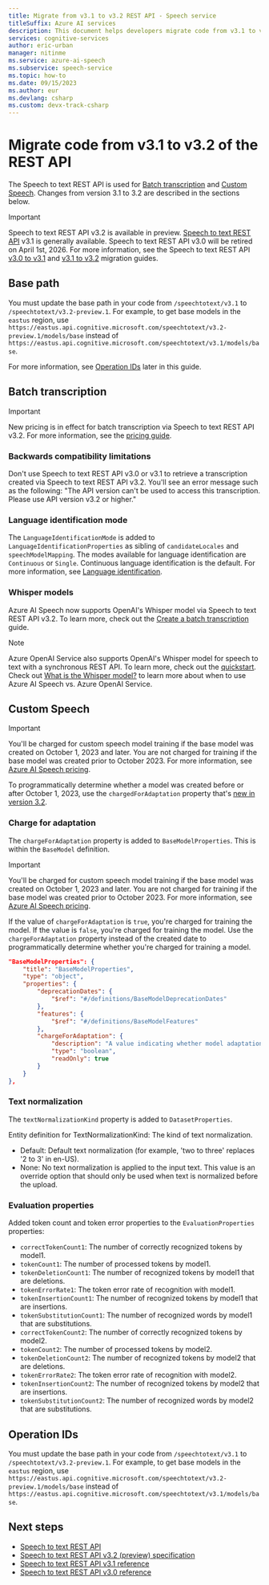 ```yaml
---
title: Migrate from v3.1 to v3.2 REST API - Speech service
titleSuffix: Azure AI services
description: This document helps developers migrate code from v3.1 to v3.2 of the Speech to text REST API.
services: cognitive-services
author: eric-urban
manager: nitinme
ms.service: azure-ai-speech
ms.subservice: speech-service
ms.topic: how-to
ms.date: 09/15/2023
ms.author: eur
ms.devlang: csharp
ms.custom: devx-track-csharp
---
```


# Migrate code from v3.1 to v3.2 of the REST API

The Speech to text REST API is used for [Batch transcription](batch-transcription.md) and [Custom Speech](custom-speech-overview.md). Changes from version 3.1 to 3.2 are described in the sections below.

> [!IMPORTANT]
> Speech to text REST API v3.2 is available in preview. 
> [Speech to text REST API](rest-speech-to-text.md) v3.1 is generally available. 
> Speech to text REST API v3.0 will be retired on April 1st, 2026. For more information, see the Speech to text REST API [v3.0 to v3.1](migrate-v3-0-to-v3-1.md) and [v3.1 to v3.2](migrate-v3-1-to-v3-2.md) migration guides.


## Base path

You must update the base path in your code from `/speechtotext/v3.1` to `/speechtotext/v3.2-preview.1`. For example, to get base models in the `eastus` region, use `https://eastus.api.cognitive.microsoft.com/speechtotext/v3.2-preview.1/models/base` instead of `https://eastus.api.cognitive.microsoft.com/speechtotext/v3.1/models/base`.

For more information, see [Operation IDs](#operation-ids) later in this guide.

## Batch transcription

> [!IMPORTANT]
> New pricing is in effect for batch transcription via Speech to text REST API v3.2. For more information, see the [pricing guide](https://azure.microsoft.com/pricing/details/cognitive-services/speech-services).

### Backwards compatibility limitations

Don't use Speech to text REST API v3.0 or v3.1 to retrieve a transcription created via Speech to text REST API v3.2. You'll see an error message such as the following: "The API version can't be used to access this transcription. Please use API version v3.2 or higher."

### Language identification mode

The `LanguageIdentificationMode` is added to `LanguageIdentificationProperties` as sibling of `candidateLocales` and `speechModelMapping`. The modes available for language identification are `Continuous` or `Single`. Continuous language identification is the default. For more information, see [Language identification](./language-identification.md#at-start-and-continuous-language-identification).

### Whisper models

Azure AI Speech now supports OpenAI's Whisper model via Speech to text REST API v3.2. To learn more, check out the [Create a batch transcription](./batch-transcription-create.md#using-whisper-models) guide. 

> [!NOTE]
> Azure OpenAI Service also supports OpenAI's Whisper model for speech to text with a synchronous REST API. To learn more, check out the [quickstart](../openai/whisper-quickstart.md). Check out [What is the Whisper model?](./whisper-overview.md) to learn more about when to use Azure AI Speech vs. Azure OpenAI Service. 

## Custom Speech

> [!IMPORTANT]
> You'll be charged for custom speech model training if the base model was created on October 1, 2023 and later. You are not charged for training if the base model was created prior to October 2023. For more information, see [Azure AI Speech pricing](https://azure.microsoft.com/pricing/details/cognitive-services/speech-services/).
> 
> To programmatically determine whether a model was created before or after October 1, 2023, use the `chargedForAdaptation` property that's [new in version 3.2](#charge-for-adaptation).

### Charge for adaptation

The `chargeForAdaptation` property is added to `BaseModelProperties`. This is within the `BaseModel` definition.

> [!IMPORTANT]
> You'll be charged for custom speech model training if the base model was created on October 1, 2023 and later. You are not charged for training if the base model was created prior to October 2023. For more information, see [Azure AI Speech pricing](https://azure.microsoft.com/pricing/details/cognitive-services/speech-services/).

If the value of `chargeForAdaptation` is `true`, you're charged for training the model. If the value is `false`, you're charged for training the model. Use the `chargeForAdaptation` property instead of the created date to programmatically determine whether you're charged for training a model. 

```json
"BaseModelProperties": {
    "title": "BaseModelProperties",
    "type": "object",
    "properties": {
        "deprecationDates": {
            "$ref": "#/definitions/BaseModelDeprecationDates"
        },
        "features": {
            "$ref": "#/definitions/BaseModelFeatures"
        },
        "chargeForAdaptation": {
            "description": "A value indicating whether model adaptation is charged.",
            "type": "boolean",
            "readOnly": true
        }
    }
},
```

### Text normalization

The `textNormalizationKind` property is added to `DatasetProperties`.
 
Entity definition for TextNormalizationKind: The kind of text normalization.
- Default: Default text normalization (for example, 'two to three' replaces '2 to 3' in en-US).
- None: No text normalization is applied to the input text. This value is an override option that should only be used when text is normalized before the upload.

### Evaluation properties

Added token count and token error properties to the `EvaluationProperties` properties:
- `correctTokenCount1`: The number of correctly recognized tokens by model1.
- `tokenCount1`: The number of processed tokens by model1.
- `tokenDeletionCount1`: The number of recognized tokens by model1 that are deletions.
- `tokenErrorRate1`: The token error rate of recognition with model1. 
- `tokenInsertionCount1`: The number of recognized tokens by model1 that are insertions.
- `tokenSubstitutionCount1`: The number of recognized words by model1 that are substitutions.
- `correctTokenCount2`: The number of correctly recognized tokens by model2.
- `tokenCount2`: The number of processed tokens by model2.
- `tokenDeletionCount2`: The number of recognized tokens by model2 that are deletions.
- `tokenErrorRate2`: The token error rate of recognition with model2. 
- `tokenInsertionCount2`: The number of recognized tokens by model2 that are insertions.
- `tokenSubstitutionCount2`: The number of recognized words by model2 that are substitutions.

## Operation IDs

You must update the base path in your code from `/speechtotext/v3.1` to `/speechtotext/v3.2-preview.1`. For example, to get base models in the `eastus` region, use `https://eastus.api.cognitive.microsoft.com/speechtotext/v3.2-preview.1/models/base` instead of `https://eastus.api.cognitive.microsoft.com/speechtotext/v3.1/models/base`.


## Next steps

* [Speech to text REST API](rest-speech-to-text.md)
* [Speech to text REST API v3.2 (preview) specification](https://github.com/Azure/azure-rest-api-specs/tree/main/specification/cognitiveservices/data-plane/Speech/SpeechToText/preview/v3.2-preview.1)
* [Speech to text REST API v3.1 reference](https://eastus.dev.cognitive.microsoft.com/docs/services/speech-to-text-api-v3-1)
* [Speech to text REST API v3.0 reference](https://eastus.dev.cognitive.microsoft.com/docs/services/speech-to-text-api-v3-0)


